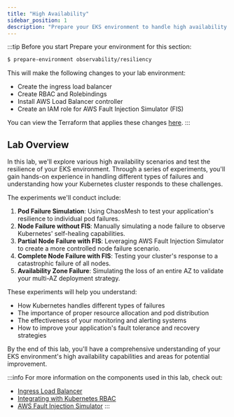 ```yaml
---
title: "High Availability"
sidebar_position: 1
description: "Prepare your EKS environment to handle high availability scenarios effectively."
---
```


:::tip Before you start
Prepare your environment for this section:

```bash timeout=600 wait=30
$ prepare-environment observability/resiliency
```

This will make the following changes to your lab environment:

- Create the ingress load balancer
- Create RBAC and Rolebindings
- Install AWS Load Balancer controller
- Create an IAM role for AWS Fault Injection Simulator (FIS)

You can view the Terraform that applies these changes [here](https://github.com/VAR::MANIFESTS_OWNER/VAR::MANIFESTS_REPOSITORY/tree/VAR::MANIFESTS_REF/manifests/modules/observability/resiliency/.workshop/terraform).
:::

## Lab Overview

In this lab, we'll explore various high availability scenarios and test the resilience of your EKS environment. Through a series of experiments, you'll gain hands-on experience in handling different types of failures and understanding how your Kubernetes cluster responds to these challenges.

The experiments we'll conduct include:

1. **Pod Failure Simulation**: Using ChaosMesh to test your application's resilience to individual pod failures.
2. **Node Failure without FIS**: Manually simulating a node failure to observe Kubernetes' self-healing capabilities.
3. **Partial Node Failure with FIS**: Leveraging AWS Fault Injection Simulator to create a more controlled node failure scenario.
4. **Complete Node Failure with FIS**: Testing your cluster's response to a catastrophic failure of all nodes.
5. **Availability Zone Failure**: Simulating the loss of an entire AZ to validate your multi-AZ deployment strategy.

These experiments will help you understand:

- How Kubernetes handles different types of failures
- The importance of proper resource allocation and pod distribution
- The effectiveness of your monitoring and alerting systems
- How to improve your application's fault tolerance and recovery strategies

By the end of this lab, you'll have a comprehensive understanding of your EKS environment's high availability capabilities and areas for potential improvement.

:::info
For more information on the components used in this lab, check out:

- [Ingress Load Balancer](/docs/fundamentals/exposing/ingress/)
- [Integrating with Kubernetes RBAC](/docs/security/cluster-access-management/kubernetes-rbac)
- [AWS Fault Injection Simulator](https://aws.amazon.com/fis/)
  :::
